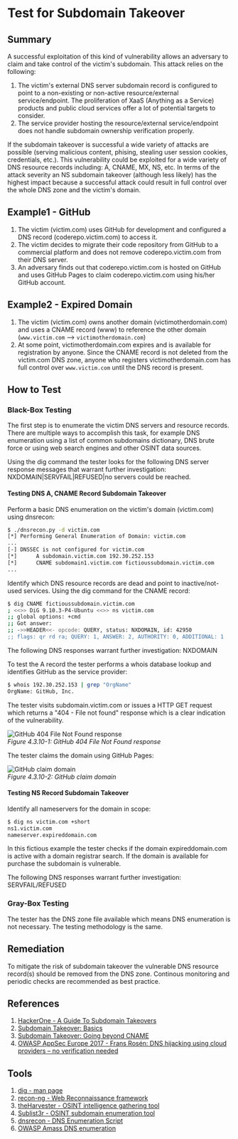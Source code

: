 # Test for Subdomain Takeover

## Summary

A successful exploitation of this kind of vulnerability allows an adversary to claim and take control of the victim's subdomain. This attack relies on the following:

1. The victim's external DNS server subdomain record is configured to point to a non-existing or non-active resource/external service/endpoint. The proliferation of XaaS (Anything as a Service) products and public cloud services offer a lot of potential targets to consider.
2. The service provider hosting the resource/external service/endpoint does not handle subdomain ownership verification properly.

If the subdomain takeover is successful a wide variety of attacks are possible (serving malicious content, phising, stealing user session cookies, credentials, etc.). This vulnerability could be exploited for a wide variety of DNS resource records including: A, CNAME, MX, NS, etc. In terms of the attack severity an NS subdomain takeover (although less likely) has the highest impact because a successful attack could result in full control over the whole DNS zone and  the victim's domain.

## Example1 - GitHub

1. The victim (victim.com) uses GitHub for development and configured a DNS record (coderepo.victim.com) to access it.
2. The victim decides to migrate their code repository from GitHub to a commercial platform and does not remove coderepo.victim.com from their DNS server.
3. An adversary finds out that coderepo.victim.com is hosted on GitHub and uses GitHub Pages to claim coderepo.victim.com using his/her GitHub account.

## Example2 - Expired Domain

1. The victim (victim.com) owns another domain (victimotherdomain.com) and uses a CNAME record (www) to reference the other domain (`www.victim.com` --> `victimotherdomain.com`)
2. At some point, victimotherdomain.com expires and is available for registration by anyone. Since the CNAME record is not deleted from the victim.com DNS zone, anyone who registers victimotherdomain.com has full control over `www.victim.com` until the DNS record is present.

## How to Test

### Black-Box Testing

The first step is to enumerate the victim DNS servers and resource records. There are multiple ways to accomplish this task, for example DNS enumeration using a list of common subdomains dictionary, DNS brute force or using web search engines and other OSINT data sources.

Using the dig command the tester looks for the following DNS server response messages that warrant further investigation: NXDOMAIN|SERVFAIL|REFUSED|no servers could be reached.

#### Testing DNS A, CNAME Record Subdomain Takeover

Perform a basic DNS enumeration on the victim's domain (victim.com) using dnsrecon:

```bash
$ ./dnsrecon.py -d victim.com
[*] Performing General Enumeration of Domain: victim.com
...
[-] DNSSEC is not configured for victim.com
[*]      A subdomain.victim.com 192.30.252.153
[*]      CNAME subdomain1.victim.com fictioussubdomain.victim.com
...
```

Identify which DNS resource records are dead and point to inactive/not-used services. Using the dig command for the CNAME record:

```bash
$ dig CNAME fictioussubdomain.victim.com
; <<>> DiG 9.10.3-P4-Ubuntu <<>> ns victim.com
;; global options: +cmd
;; Got answer:
;; ->>HEADER<<- opcode: QUERY, status: NXDOMAIN, id: 42950
;; flags: qr rd ra; QUERY: 1, ANSWER: 2, AUTHORITY: 0, ADDITIONAL: 1
```

The following DNS responses warrant further investigation: NXDOMAIN

To test the A record the tester performs a whois database lookup and identifies GitHub as the service provider:

```bash
$ whois 192.30.252.153 | grep "OrgName"
OrgName: GitHub, Inc.
```

The tester visits subdomain.victim.com or issues a HTTP GET request which returns a "404 - File not found" response which is a clear indication of the vulnerability.

![GitHub 404 File Not Found response](images/subdomain_takeover_ex1.jpeg)\
*Figure 4.3.10-1: GitHub 404 File Not Found response*

The tester claims the domain using GitHub Pages:

![GitHub claim domain](images/subdomain_takeover_ex2.jpeg)\
*Figure 4.3.10-2: GitHub claim domain*

#### Testing NS Record Subdomain Takeover

Identify all nameservers for the domain in scope:

```bash
$ dig ns victim.com +short
ns1.victim.com
nameserver.expireddomain.com
```

In this fictious example the tester checks if the domain expireddomain.com is active with a domain registrar search. If the domain is available for purchase the subdomain is vulnerable.

The following DNS responses warrant further investigation: SERVFAIL/REFUSED

### Gray-Box Testing

The tester has the DNS zone file available which means DNS enumeration is not necessary. The testing methodology is the same.

## Remediation

To mitigate the risk of subdomain takeover the vulnerable DNS resource record(s) should be removed from the DNS zone. Continous monitoring and periodic checks are recommended as best practice.

## References

1. [HackerOne - A Guide To Subdomain Takeovers](https://www.hackerone.com/blog/Guide-Subdomain-Takeovers)
2. [Subdomain Takeover: Basics](https://0xpatrik.com/subdomain-takeover-basics/)
3. [Subdomain Takeover: Going beyond CNAME](https://0xpatrik.com/subdomain-takeover-ns/)
4. [OWASP AppSec Europe 2017 - Frans Rosén: DNS hijacking using cloud providers – no verification needed](https://2017.appsec.eu/presos/Developer/DNS%20hijacking%20using%20cloud%20providers%20%E2%80%93%20no%20verification%20needed%20-%20Frans%20Rosen%20-%20OWASP_AppSec-Eu_2017.pdf)

## Tools

1. [dig - man page](https://linux.die.net/man/1/dig)
2. [recon-ng - Web Reconnaissance framework](https://github.com/lanmaster53/recon-ng)
3. [theHarvester - OSINT intelligence gathering tool](https://github.com/laramies/theHarvester)
4. [Sublist3r - OSINT subdomain enumeration tool](https://github.com/aboul3la/Sublist3r)
5. [dnsrecon - DNS Enumeration Script](https://github.com/darkoperator/dnsrecon)
6. [OWASP Amass DNS enumeration](https://github.com/OWASP/Amass)
